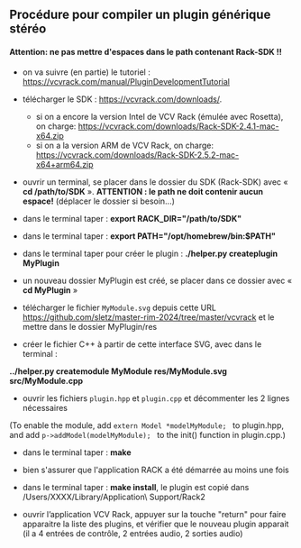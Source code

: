 ## Procédure pour compiler un plugin générique stéréo

#### Attention: ne pas mettre d'espaces dans le path contenant Rack-SDK !!

- on va suivre (en partie) le tutoriel : https://vcvrack.com/manual/PluginDevelopmentTutorial

- télécharger le SDK : https://vcvrack.com/downloads/. 
    - si on a encore la version Intel de VCV Rack (émulée avec Rosetta), on charge: https://vcvrack.com/downloads/Rack-SDK-2.4.1-mac-x64.zip
    - si on a la version ARM de VCV Rack, on charge: https://vcvrack.com/downloads/Rack-SDK-2.5.2-mac-x64+arm64.zip

- ouvrir un terminal, se placer dans le dossier du SDK (Rack-SDK) avec « **cd /path/to/SDK** ». **ATTENTION : le path ne doit contenir aucun espace!** (déplacer le dossier si besoin...)

- dans le terminal taper : **export RACK_DIR="/path/to/SDK"**

- dans le terminal taper : **export PATH="/opt/homebrew/bin:$PATH"**

- dans le terminal taper pour créer le plugin : **./helper.py createplugin MyPlugin**

- un nouveau dossier MyPlugin est créé, se placer dans ce dossier avec « **cd MyPlugin** » 

- télécharger le fichier `MyModule.svg` depuis cette URL https://github.com/sletz/master-rim-2024/tree/master/vcvrack et le mettre dans le dossier MyPlugin/res 

- créer le fichier C++ à partir de cette interface SVG, avec dans le terminal : 

**../helper.py createmodule MyModule res/MyModule.svg src/MyModule.cpp**

- ouvrir les fichiers `plugin.hpp` et `plugin.cpp` et décommenter les 2 lignes nécessaires 

(To enable the module, add
 `extern Model *modelMyModule; `
to plugin.hpp, and add
 `p->addModel(modelMyModule); `
to the init() function in plugin.cpp.)

- dans le terminal taper : **make**

- bien s'assurer que l'application RACK a été démarrée au moins une fois

- dans le terminal taper : **make install**, le plugin est copié dans /Users/XXXX/Library/Application\ Support/Rack2

- ouvrir l’application VCV Rack, appuyer sur la touche "return" pour faire apparaitre la liste des plugins, et vérifier que le nouveau plugin apparait (il a 4 entrées de contrôle, 2 entrées audio, 2 sorties audio)
